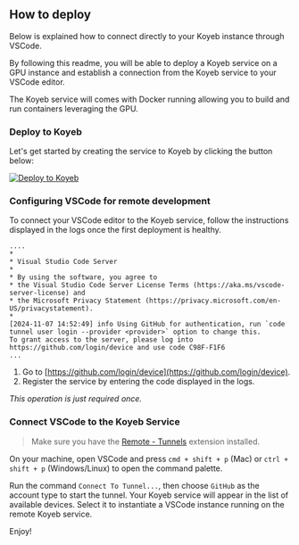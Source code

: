 ## How to deploy

Below is explained how to connect directly to your Koyeb instance through VSCode.

By following this readme, you will be able to deploy a Koyeb service on a GPU instance and establish a connection from the Koyeb service to your VSCode editor.

The Koyeb service will comes with Docker running allowing you to build and run containers leveraging the GPU.

### Deploy to Koyeb

Let's get started by creating the service to Koyeb by clicking the button below:

[![Deploy to Koyeb](https://www.koyeb.com/static/images/deploy/button.svg)](https://app.koyeb.com/deploy?name=devbox&type=git&repository=edouardb%2Fdevbox-test&branch=main&builder=dockerfile&dockerfile=.%2FDockerfile&privileged=true&service_type=worker&instance_type=gpu-nvidia-a100&env%5BVSC_NODE_NAME%5D=gpu-box&env%5BVSCODE_CLI_DISABLE_KEYCHAIN_ENCRYPT%5D=1&env%5BVSCODE_CLI_USE_FILE_KEYRING%5D=1&volume_size[user-data]=100&volume_path[user-data]=/home/dev&volume_size)

### Configuring VSCode for remote development

To connect your VSCode editor to the Koyeb service, follow the instructions displayed in the logs once the first deployment is healthy.

```
....
*
* Visual Studio Code Server
*
* By using the software, you agree to
* the Visual Studio Code Server License Terms (https://aka.ms/vscode-server-license) and
* the Microsoft Privacy Statement (https://privacy.microsoft.com/en-US/privacystatement).
*
[2024-11-07 14:52:49] info Using GitHub for authentication, run `code tunnel user login --provider <provider>` option to change this.
To grant access to the server, please log into https://github.com/login/device and use code C98F-F1F6
...
```

1. Go to [https://github.com/login/device](https://github.com/login/device).
2. Register the service by entering the code displayed in the logs.

_This operation is just required once._

### Connect VSCode to the Koyeb Service

> Make sure you have the [Remote - Tunnels](https://marketplace.visualstudio.com/items?itemName=ms-vscode.remote-server) extension installed.

On your machine, open VSCode and press `cmd + shift + p` (Mac) or `ctrl + shift + p` (Windows/Linux) to open the command palette.

Run the command `Connect To Tunnel...`, then choose `GitHub` as the account type to start the tunnel.
Your Koyeb service will appear in the list of available devices. Select it to instantiate a VSCode instance running on the remote Koyeb service.

Enjoy!
